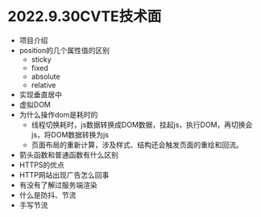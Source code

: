 # 2022.9.30CVTE技术面

- 项目介绍
- position的几个属性值的区别
	- sticky
	- fixed
	- absolute
	- relative
- 实现垂直居中
- 虚拟DOM
- 为什么操作dom是耗时的
	- 线程切换耗时，js数据转换成DOM数据，挂起js，执行DOM，再切换会js，将DOM数据转换为js
	- 页面布局的重新计算，涉及样式、结构还会触发页面的重绘和回流。
- 箭头函数和普通函数有什么区别
- HTTPS的优点
- HTTP网站出现广告怎么回事
- 有没有了解过服务端渲染
- 什么是防抖、节流
- 手写节流